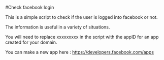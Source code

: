 #Check facebook login

This is a simple script to check if the user is logged into facebook or not.

The information is useful in a variety of situations.

You will need to replace xxxxxxxxx in the script with the appID for an app created for your domain.

You can make a new app here : https://developers.facebook.com/apps